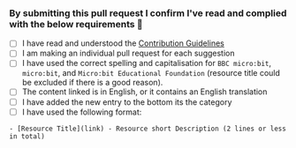 
<!-- Thank you for submitting a new resource to this list! -->

<!-- Please include a short description of the link here -->


### By submitting this pull request I confirm I've read and complied with the below requirements 🖖

<!-- Please fill in the below checklists to confirm you have followed the guidelines -->
- [ ] I have read and understood the [Contribution Guidelines](https://github.com/carlosperate/awesome-microbit/blob/master/contributing.md)
- [ ] I am making an individual pull request for each suggestion
- [ ] I have used the correct spelling and capitalisation for `BBC micro:bit`, `micro:bit`, and `Micro:bit Educational Foundation` (resource title could be excluded if there is a good reason).
- [ ] The content linked is in English, or it contains an English translation
- [ ] I have added the new entry to the bottom its the category
- [ ] I have used the following format:
```
- [Resource Title](link) - Resource short Description (2 lines or less in total)
```
